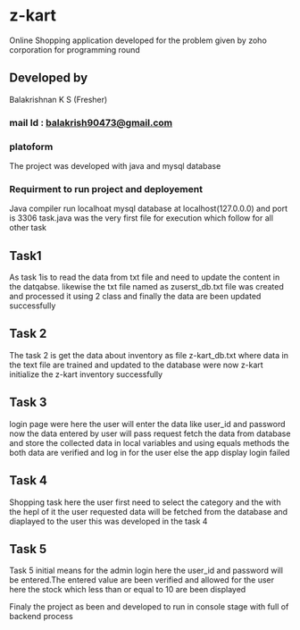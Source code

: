 # z-kart


Online Shopping application developed for the problem given by zoho corporation for programming round


## Developed by

Balakrishnan K S 
(Fresher)

### mail Id : balakrish90473@gmail.com

### platoform
The project was developed with java and mysql database


### Requirment to run project and deployement

Java compiler
run localhoat mysql database at localhost(127.0.0.0)  and port is 3306
task.java was the very first file for execution which follow for all other task


## Task1

As task 1is to read the data from txt file and need to update the content in the datqabse.
likewise the txt file named as zuserst_db.txt file was created and processed it using 2 class and finally the data are been updated successfully

## Task 2

The task 2 is get the data about inventory as file z-kart_db.txt where data in the text file are trained and updated to the database 
were now z-kart initialize the z-kart inventory successfully


## Task 3

login page were here the user will enter the data like user_id and password
now the data entered by user will pass request fetch the data from database and store the collected data in local variables and using equals methods the both data are verified and log in for the user else the app display login failed


## Task 4
Shopping task here the user first need to select the category and the with the hepl of it the user requested data will be fetched from the database and diaplayed to the user
this was developed in the task 4

## Task 5

Task 5 initial means for the admin login here the user_id and password will be entered.The entered value are been verified and allowed for the user
here the stock which less than or equal to 10 are been displayed



Finaly the project as been and developed to run in console stage with full of backend process

